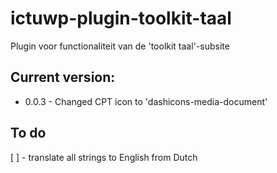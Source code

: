 # ictuwp-plugin-toolkit-taal
Plugin voor functionaliteit van de 'toolkit taal'-subsite


## Current version:
* 0.0.3 - Changed CPT icon to 'dashicons-media-document'


## To do
[ ] - translate all strings to English from Dutch
